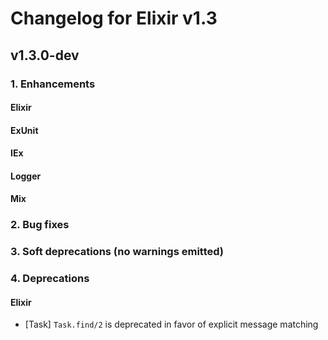 # Changelog for Elixir v1.3

## v1.3.0-dev

### 1. Enhancements

#### Elixir

#### ExUnit

#### IEx

#### Logger

#### Mix

### 2. Bug fixes

### 3. Soft deprecations (no warnings emitted)

### 4. Deprecations

#### Elixir

* [Task] `Task.find/2` is deprecated in favor of explicit message matching